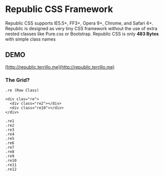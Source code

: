 Republic CSS Framework
==========================

Republic CSS supports IE5.5+, FF3+, Opera 9+, Chrome, and Safari 4+. Republic is designed as very tiny CSS framework without the use of extra nested classes like Pure.css or Bootstrap. Republic CSS is only **483 Bytes** with simple class names

DEMO
----
[http://republic.terrillo.me](http://republic.terrillo.me)


### The Grid?
```
.re (Row Class)
```

```
<div clas="re">
  <div class="re2"></div>
  <div class="re10"></div>
</div>
```

```
.re1
.re2
.re3
.re4
.re5
.re6
.re7
.re8
.re9
.re10
.re11
.re12
```
